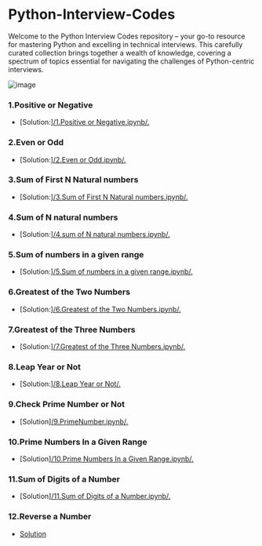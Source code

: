 # Python-Interview-Codes

Welcome to the Python Interview Codes repository – your go-to resource for mastering Python and excelling in technical interviews. This carefully curated collection brings together a wealth of knowledge, covering a spectrum of topics essential for navigating the challenges of Python-centric interviews.

![image](https://github.com/hemanthsaich/Python-Interview-Codes/assets/91429511/c5accd9b-b27a-492b-84c6-c054cd01ab1b)

### 1.Positive or Negative
* [Solution:][/1.Positive or Negative.ipynb/.](https://github.com/hemanthsaich/Python-Interview-Codes/blob/main/1.Positive%20or%20Negative.ipynb)

### 2.Even or Odd 
* [Solution:][/2.Even or Odd.ipynb/.](https://github.com/hemanthsaich/Python-Interview-Codes/blob/main/2.Even%20or%20Odd.ipynb)

### 3.Sum of First N Natural numbers
* [Solution:][/3.Sum of First N Natural numbers.ipynb/.](https://github.com/hemanthsaich/Python-Interview-Codes/blob/main/3.Sum%20of%20First%20N%20Natural%20numbers.ipynb)

### 4.Sum of N natural numbers 
* [Solution:][/4.sum of N natural numbers.ipynb/.](https://github.com/hemanthsaich/Python-Interview-Codes/blob/main/4.sum%20of%20N%20natural%20numbers.ipynb)

### 5.Sum of numbers in a given range 
* [Solution:][/5.Sum of numbers in a given range.ipynb/.](https://github.com/hemanthsaich/Python-Interview-Codes/blob/main/5.Sum%20of%20numbers%20in%20a%20given%20range.ipynb)

### 6.Greatest of the Two Numbers
* [Solution:][/6.Greatest of the Two Numbers.ipynb/.](https://github.com/hemanthsaich/Python-Interview-Codes/blob/main/6.Greatest%20of%20the%20Two%20Numbers.ipynb)

### 7.Greatest of the Three Numbers
* [Solution:][/7.Greatest of the Three Numbers.ipynb/.](https://github.com/hemanthsaich/Python-Interview-Codes/blob/main/7.Greatest%20of%20the%20Three%20Numbers.ipynb)

### 8.Leap Year or Not
* [Solution:][/8.Leap Year or Not/.](https://github.com/hemanthsaich/Python-Interview-Codes/blob/main/8.Leap%20Year%20or%20Not.ipynb)

### 9.Check Prime Number or Not
* [Solution][/9.PrimeNumber.ipynb/.](https://github.com/hemanthsaich/Python-Interview-Codes/blob/main/9.Prime%20Number.ipynb)

### 10.Prime Numbers In a Given Range 
* [Solution][/10.Prime Numbers In a Given Range.ipynb/.](https://github.com/hemanthsaich/Python-Interview-Codes/blob/main/10.Prime%20Numbers%20In%20a%20Given%20Range.ipynb)
  
### 11.Sum of Digits of a Number
* [Solution][/11.Sum of Digits of a Number.ipynb/.](https://github.com/hemanthsaich/Python-Interview-Codes/blob/main/11.Sum%20of%20Digits%20of%20a%20Number.ipynb)

### 12.Reverse a Number
* [Solution](https://github.com/hemanthsaich/Python-Interview-Codes/blob/main/12.Reverse%20a%20Number.ipynb)
